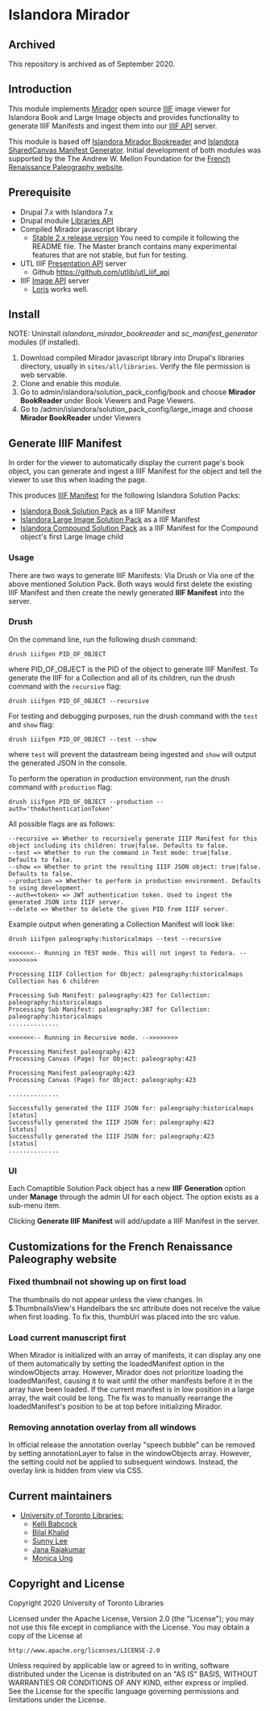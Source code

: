 # Islandora Mirador

## Archived
This repository is archived as of September 2020.

## Introduction

This module implements [Mirador](https://github.com/IIIF/mirador) open source [IIIF](http://iiif.io/) image viewer for Islandora Book and Large Image objects and provides functionality to generate IIIF Manifests and ingest them into our [IIIF API](https://github.com/utlib/utl_iiif_api) server.

This module is based off [Islandora Mirador Bookreader](https://github.com/utlib/islandora_mirador_bookreader) and [Islandora SharedCanvas Manifest Generator](https://github.com/utlib/islandora_sc_manifest). Initial development of both modules was supported by the The Andrew W. Mellon Foundation for the [French Renaissance Paleography website](https://paleography.library.utoronto.ca/).


## Prerequisite

* Drupal 7.x with Islandora 7.x
* Drupal module [Libraries API](https://www.drupal.org/project/libraries)
* Compiled Mirador javascript library
  * [Stable 2.x release version](https://github.com/ProjectMirador/mirador/tree/release-2.x)
You need to compile it following the README file. The Master branch contains many experimental features that are not stable, but fun for testing.
* UTL IIIF [Presentation API](https://iiif.library.utoronto.ca/presentation/v2/collections) server
    * Github https://github.com/utlib/utl_iiif_api
* IIIF [Image API](http://iiif.io/api/image/2.0/) server
  * [Loris](https://github.com/loris-imageserver/loris) works well.


## Install
NOTE: Uninstall *islandora_mirador_bookreader* and *sc_manifest_generator* modules (if installed).
1. Download compiled Mirador javascript library into Drupal's libraries directory, usually in `sites/all/libraries`. Verify the file permission is web servable.
2. Clone and enable this module.
3. Go to admin/islandora/solution_pack_config/book and choose **Mirador BookReader** under Book Viewers and Page Viewers.
4. Go to /admin/islandora/solution_pack_config/large_image and choose **Mirador BookReader** under Viewers


## Generate IIIF Manifest
In order for the viewer to automatically display the current page's book object, you can generate and ingest a IIIF Manifest for the object and tell the viewer to use this when loading the page.

This produces [IIIF Manifest](http://iiif.io/api/presentation/2.1) for the following Islandora Solution Packs:
 * [Islandora Book Solution Pack](https://github.com/Islandora/islandora_solution_pack_book) as a IIIF Manifest
 * [Islandora Large Image Solution Pack](https://wiki.duraspace.org/display/ISLANDORA715/Large+Image+Solution+Pack) as a IIIF Manifest
 * [Islandora Compound Solution Pack](https://wiki.duraspace.org/display/ISLANDORA715/Compound+Solution+Pack)  as a IIIF Manifest for the Compound object's first Large Image child

### Usage
There are two ways to generate IIIF Manifests: Via Drush or Via one of the above mentioned Solution Pack. Both ways would first delete the existing IIIF Manifest and then create the newly generated **IIIF Manifest** into the server.

### Drush
On the command line, run the following drush command:
```
drush iiifgen PID_OF_OBJECT
```
where PID_OF_OBJECT is the PID of the object to generate IIIF Manifest.
To generate the IIIF for a Collection and all of its children, run the drush command with the `recursive` flag:
```
drush iiifgen PID_OF_OBJECT --recursive
```
For testing and debugging purposes, run the drush command with the `test` and `show` flag:
```
drush iiifgen PID_OF_OBJECT --test --show
```
where `test` will prevent the datastream being ingested and `show` will output the generated JSON in the console.

To perform the operation in production environment, run the drush command with `production` flag:
```
drush iiifgen PID_OF_OBJECT --production --auth='theAuthenticationToken'
```
All possible flags are as follows:
```
--recursive => Whether to recursively generate IIIF Manifest for this object including its children: true|false. Defaults to false.
--test => Whether to run the command in Test mode: true|false. Defaults to false.
--show => Whether to print the resulting IIIF JSON object: true|false. Defaults to false.
--production => Whether to perform in production environment. Defaults to using development.
--auth=<token> => JWT authentication token. Used to ingest the generated JSON into IIIF server.
--delete => Whether to delete the given PID from IIIF server.
```
Example output when generating a Collection Manifest will look like:
```
drush iiifgen paleography:historicalmaps --test --recursive

<<<<<<<-- Running in TEST mode. This will not ingest to Fedora. -->>>>>>>>

Processing IIIF Collection for Object: paleography:historicalmaps
Collection has 6 children

Processing Sub Manifest: paleography:423 for Collection: paleography:historicalmaps
Processing Sub Manifest: paleography:387 for Collection: paleography:historicalmaps
..............

<<<<<<<-- Running in Recursive mode. -->>>>>>>>

Processing Manifest paleography:423
Processing Canvas (Page) for Object: paleography:423

Processing Manifest paleography:423
Processing Canvas (Page) for Object: paleography:423

..............

Successfully generated the IIIF JSON for: paleography:historicalmaps                                                   [status]
Successfully generated the IIIF JSON for: paleography:423                                                              [status]
Successfully generated the IIIF JSON for: paleography:423                                                              [status]
..............
```

### UI
Each Comaptible Solution Pack object has a new **IIIF Generation** option under **Manage** through the admin UI for each object. The option exists as a sub-menu item.

Clicking **Generate IIIF Manifest** will add/update a IIIF Manifest in the server.



## Customizations for the French Renaissance Paleography website

### Fixed thumbnail not showing up on first load
The thumbnails do not appear unless the view changes. In $.ThumbnailsView's Handelbars the src attribute does not receive the value when first loading.
To fix this, thumbUrl was placed into the src value.

### Load current manuscript first
When Mirador is initialized with an array of manifests, it can display any one of them automatically by setting the loadedManifest option in the windowObjects array. However, Mirador does not prioritize loading the loadedManifest, causing it to wait until the other manifests before it in the array have been loaded. If the current manifest is in low position in a large array, the wait could be long.
The fix was to manually rearrange the loadedManifest's position to be at top before initializing Mirador.

### Removing annotation overlay from all windows
In official release the annotation overlay "speech bubble" can be removed by setting annotationLayer to false in the windowObjects array. However, the setting could not be applied to subsequent windows. Instead, the overlay link is hidden from view via CSS.

## Current maintainers

* [University of Toronto Libraries:](http://its.library.utoronto.ca/)
	* [Kelli Babcock](http://its.library.utoronto.ca/staff/kelli-babcock)
	* [Bilal Khalid](https://github.com/bilalkhalid)
	* [Sunny Lee](https://github.com/sunnywd)
	* [Jana Rajakumar](https://github.com/jana-uoft)
	* [Monica Ung](https://github.com/monicau)

## Copyright and License

Copyright 2020 University of Toronto Libraries

Licensed under the Apache License, Version 2.0 (the "License");
you may not use this file except in compliance with the License.
You may obtain a copy of the License at

    http://www.apache.org/licenses/LICENSE-2.0

Unless required by applicable law or agreed to in writing, software
distributed under the License is distributed on an "AS IS" BASIS,
WITHOUT WARRANTIES OR CONDITIONS OF ANY KIND, either express or implied.
See the License for the specific language governing permissions and
limitations under the License.

